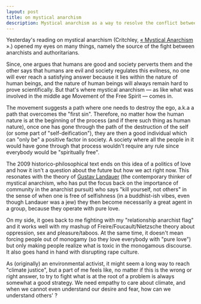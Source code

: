 ```yaml
---
layout: post
title: on mystical anarchism
description: Mystical anarchism as a way to resolve the conflict between humans' good or evil nature and how it can help build communities today.
---
```


Yesterday's reading on mystical anarchism (Critchley, [« Mystical Anarchism](https://www.tandfonline.com/doi/abs/10.1558/crit.v10i2.272) ».) opened my eyes on many things, namely the source of the fight between anarchists and authoritarians.

Since, one argues that humans are good and society perverts them and the other says that humans are evil and society regulates this evilness, no one will ever reach a satisfying answer because it lies within the nature of human beings, and the nature of human beings will always remain hard to prove scientifically.  But that's where mystical anarchism — as like what was involved in the middle age Movement of the Free Spirit — comes in.

The movement suggests a path where one needs to destroy the ego, a.k.a a path that overcomes the "first sin". Therefore, no matter how the human nature is at the beginning of the process (and if there such thing as human nature), once one has gone through the path of the destruction of the self (or some part of "self-deification"), they are then a good individual which can "only be" a positive factor in society. A society where all the people in it would have gone through that process  wouldn't require any rule since everybody would be "spiritually free".
 
The 2009 historico-philosophical text ends on this idea of a politics of love and how it isn't a question about the future but how we act right now. This resonates with the theory of [Gustav Landauer](http://theanarchistlibrary.org/library/james-horrox-gustav-landauer-1870-1919) (the contemporary thinker of mystical anarchism, who has put the focus back on the importance of community in the anarchist pursuit) who says "kill yourself, not others" in the sense of when one is free of selfishness (in a buddhist-ish vibes, even though Landauer was a jew) they then become necessarily a great agent in a group, because they operate with pure love.

On my side, it goes back to me fighting with my "relationship anarchist flag" and it works well with my mashup of Freire/Foucault/Nietzsche theory about oppression, sex and pleasure/taboos. At the same time, it doesn't mean forcing people out of monogamy (so they love everybody with "pure love") but only making people realize what is toxic in the monogamous discourse. It also goes hand in hand with disrupting rape culture. 

As (originally) an environmental activist, it might seem a long way to reach "climate justice", but a part of me feels like, no matter if this is the wrong or right answer, to try to fight what is at the root of a problem is always somewhat a good strategy. We need empathy to care about climate, and when we cannot even understand our desire and fear, how can we understand others' ? 

